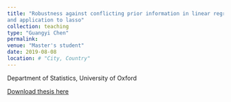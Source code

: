 ```yaml
---
title: "Robustness against conflicting prior information in linear regression
and application to lasso"
collection: teaching
type: "Guangyi Chen"
permalink: 
venue: "Master's student"
date: 2019-08-08
location: # "City, Country"
---
```


Department of Statistics, University of Oxford
                                                              
[Download thesis here](/website/files/Guangyi_Chen_MSc_Statistical_Science_dissertation.pdf)


